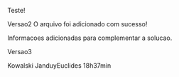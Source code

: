 Teste!

Versao2
O arquivo foi adicionado com sucesso!



Informacoes adicionadas para complementar a solucao.


Versao3

Kowalski
JanduyEuclides 18h37min
